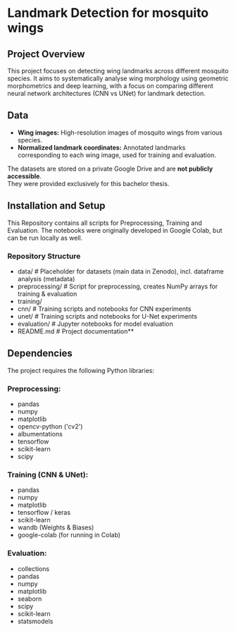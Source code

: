 # Landmark Detection for mosquito wings

## Project Overview
This project focuses on detecting wing landmarks across different mosquito species.
It aims to systematically analyse wing morphology using geometric morphometrics and deep learning, with a focus on comparing different neural network architectures (CNN vs UNet) for landmark detection.

## Data
- **Wing images:** High-resolution images of mosquito wings from various species.
- **Normalized landmark coordinates:** Annotated landmarks corresponding to each wing image, used for training and evaluation.

The datasets are stored on a private Google Drive and are **not publicly accessible**.  
They were provided exclusively for this bachelor thesis.

## Installation and Setup
This Repository contains all scripts for Preprocessing, Training and Evaluation.
The notebooks were originally developed in Google Colab, but can be run locally as well.

### Repository Structure
- data/ # Placeholder for datasets (main data in Zenodo), incl. dataframe analysis (metadata)
- preprocessing/ # Script for preprocessing, creates NumPy arrays for training & evaluation
- training/
-   cnn/ # Training scripts and notebooks for CNN experiments
-   unet/ # Training scripts and notebooks for U-Net experiments
- evaluation/ # Jupyter notebooks for model evaluation
- README.md # Project documentation**

## Dependencies
The project requires the following Python libraries:

### Preprocessing:
- pandas
- numpy
- matplotlib
- opencv-python ('cv2')
- albumentations
- tensorflow
- scikit-learn
- scipy

### Training (CNN & UNet):
- pandas
- numpy
- matplotlib
- tensorflow / keras
- scikit-learn
- wandb (Weights & Biases)
- google-colab (for running in Colab)

### Evaluation:
- collections
- pandas
- numpy
- matplotlib
- seaborn
- scipy
- scikit-learn
- statsmodels

